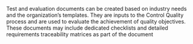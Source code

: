 Test and evaluation documents can be created based on industry needs and the organization’s templates. They are 
inputs to the Control Quality process and are used to evaluate the achievement of quality objectives. These documents 
may include dedicated checklists and detailed requirements traceability matrices as part of the document
